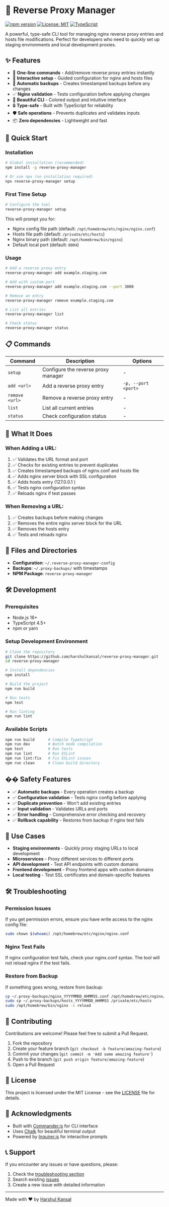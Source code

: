 # 🚀 Reverse Proxy Manager

[![npm version](https://badge.fury.io/js/reverse-proxy-manager.svg)](https://badge.fury.io/js/reverse-proxy-manager)
[![License: MIT](https://img.shields.io/badge/License-MIT-yellow.svg)](https://opensource.org/licenses/MIT)
[![TypeScript](https://img.shields.io/badge/TypeScript-007ACC?logo=typescript&logoColor=white)](https://www.typescriptlang.org/)

A powerful, type-safe CLI tool for managing nginx reverse proxy entries and hosts file modifications. Perfect for developers who need to quickly set up staging environments and local development proxies.

## ✨ Features

- 🎯 **One-line commands** - Add/remove reverse proxy entries instantly
- 🔧 **Interactive setup** - Guided configuration for nginx and hosts files
- 💾 **Automatic backups** - Creates timestamped backups before any changes
- ✅ **Nginx validation** - Tests configuration before applying changes
- 🎨 **Beautiful CLI** - Colored output and intuitive interface
- 🔒 **Type-safe** - Built with TypeScript for reliability
- 🛡️ **Safe operations** - Prevents duplicates and validates inputs
- 📦 **Zero dependencies** - Lightweight and fast

## 🚀 Quick Start

### Installation

```bash
# Global installation (recommended)
npm install -g reverse-proxy-manager

# Or use npx (no installation required)
npx reverse-proxy-manager setup
```

### First Time Setup

```bash
# Configure the tool
reverse-proxy-manager setup
```

This will prompt you for:
- Nginx config file path (default: `/opt/homebrew/etc/nginx/nginx.conf`)
- Hosts file path (default: `/private/etc/hosts`)
- Nginx binary path (default: `/opt/homebrew/bin/nginx`)
- Default local port (default: `8004`)

### Usage

```bash
# Add a reverse proxy entry
reverse-proxy-manager add example.staging.com

# Add with custom port
reverse-proxy-manager add example.staging.com --port 3000

# Remove an entry
reverse-proxy-manager remove example.staging.com

# List all entries
reverse-proxy-manager list

# Check status
reverse-proxy-manager status
```

## 📋 Commands

| Command | Description | Options |
|---------|-------------|---------|
| `setup` | Configure the reverse proxy manager | - |
| `add <url>` | Add a reverse proxy entry | `-p, --port <port>` |
| `remove <url>` | Remove a reverse proxy entry | - |
| `list` | List all current entries | - |
| `status` | Check configuration status | - |

## 🔧 What It Does

### When Adding a URL:
1. ✅ Validates the URL format and port
2. ✅ Checks for existing entries to prevent duplicates
3. ✅ Creates timestamped backups of nginx.conf and hosts file
4. ✅ Adds nginx server block with SSL configuration
5. ✅ Adds hosts entry (127.0.0.1 <url>)
6. ✅ Tests nginx configuration syntax
7. ✅ Reloads nginx if test passes

### When Removing a URL:
1. ✅ Creates backups before making changes
2. ✅ Removes the entire nginx server block for the URL
3. ✅ Removes the hosts entry
4. ✅ Tests and reloads nginx

## 📁 Files and Directories

- **Configuration**: `~/.reverse-proxy-manager-config`
- **Backups**: `~/.proxy-backups/` with timestamps
- **NPM Package**: `reverse-proxy-manager`

## 🛠️ Development

### Prerequisites

- Node.js 16+ 
- TypeScript 4.5+
- npm or yarn

### Setup Development Environment

```bash
# Clone the repository
git clone https://github.com/harshulkansal/reverse-proxy-manager.git
cd reverse-proxy-manager

# Install dependencies
npm install

# Build the project
npm run build

# Run tests
npm test

# Run linting
npm run lint
```

### Available Scripts

```bash
npm run build      # Compile TypeScript
npm run dev        # Watch mode compilation
npm test           # Run tests
npm run lint       # Run ESLint
npm run lint:fix   # Fix ESLint issues
npm run clean      # Clean build directory
```

## �� Safety Features

- ✅ **Automatic backups** - Every operation creates a backup
- ✅ **Configuration validation** - Tests nginx config before applying
- ✅ **Duplicate prevention** - Won't add existing entries
- ✅ **Input validation** - Validates URLs and ports
- ✅ **Error handling** - Comprehensive error checking and recovery
- ✅ **Rollback capability** - Restores from backup if nginx test fails

## 🎯 Use Cases

- **Staging environments** - Quickly proxy staging URLs to local development
- **Microservices** - Proxy different services to different ports
- **API development** - Test API endpoints with custom domains
- **Frontend development** - Proxy frontend apps with custom domains
- **Local testing** - Test SSL certificates and domain-specific features

## 🛠️ Troubleshooting

### Permission Issues

If you get permission errors, ensure you have write access to the nginx config file:

```bash
sudo chown $(whoami) /opt/homebrew/etc/nginx/nginx.conf
```

### Nginx Test Fails

If nginx configuration test fails, check your nginx.conf syntax. The tool will not reload nginx if the test fails.

### Restore from Backup

If something goes wrong, restore from backup:

```bash
cp ~/.proxy-backups/nginx_YYYYMMDD_HHMMSS.conf /opt/homebrew/etc/nginx/nginx.conf
sudo cp ~/.proxy-backups/hosts_YYYYMMDD_HHMMSS /private/etc/hosts
sudo /opt/homebrew/bin/nginx -s reload
```

## 🤝 Contributing

Contributions are welcome! Please feel free to submit a Pull Request.

1. Fork the repository
2. Create your feature branch (`git checkout -b feature/amazing-feature`)
3. Commit your changes (`git commit -m 'Add some amazing feature'`)
4. Push to the branch (`git push origin feature/amazing-feature`)
5. Open a Pull Request

## 📄 License

This project is licensed under the MIT License - see the [LICENSE](LICENSE) file for details.

## 🙏 Acknowledgments

- Built with [Commander.js](https://github.com/tj/commander.js) for CLI interface
- Uses [Chalk](https://github.com/chalk/chalk) for beautiful terminal output
- Powered by [Inquirer.js](https://github.com/SBoudrias/Inquirer.js) for interactive prompts

## 📞 Support

If you encounter any issues or have questions, please:

1. Check the [troubleshooting section](#🛠️-troubleshooting)
2. Search existing [issues](https://github.com/is-harshul/reverse-proxy-manager/issues)
3. Create a new issue with detailed information

---

Made with ❤️ by [Harshul Kansal](https://github.com/is-harshul)
